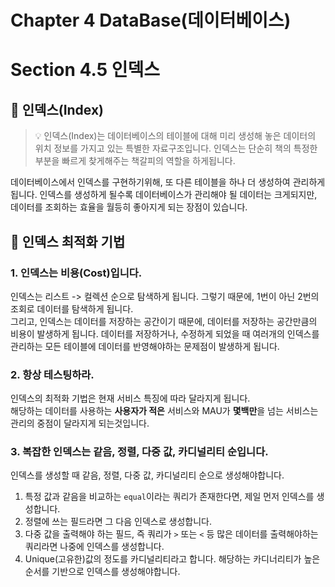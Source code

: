 # Chapter 4 DataBase(데이터베이스)

# Section 4.5 인덱스

## 📌 인덱스(Index)

> 💡 인덱스(Index)는 데이터베이스의 테이블에 대해 미리 생성해 놓은 데이터의 위치 정보를 가지고 있는 특별한 자료구조입니다.
> 인덱스는 단순히 책의 특정한 부분을 빠르게 찾게해주는 책갈피의 역할을 하게됩니다.
>
데이터베이스에서 인덱스를 구현하기위해, 또 다른 테이블을 하나 더 생성하여 관리하게 됩니다. 인덱스를 생성하게 될수록 데이터베이스가 관리해야 될 데이터는 크게되지만, 데이터를 조회하는 효율을 월등히 좋아지게 되는
장점이 있습니다.

## 📌 인덱스 최적화 기법

### 1. 인덱스는 비용(Cost)입니다.

인덱스는 리스트 -> 컬렉션 순으로 탐색하게 됩니다. 그렇기 때문에, 1번이 아닌 2번의 조회로 데이터를 탐색하게 됩니다.  
그리고, 인덱스는 데이터를 저장하는 공간이기 때문에, 데이터를 저장하는 공간만큼의 비용이 발생하게 됩니다. 데이터를 저장하거나, 수정하게 되었을 때 여러개의 인덱스를 관리하는 모든 테이블에 데이터를 반영해야하는
문제점이 발생하게 됩니다.

### 2. 항상 테스팅하라.

인덱스의 최적화 기법은 현재 서비스 특징에 따라 달라지게 됩니다.  
해당하는 데이터를 사용하는 **사용자가 적은** 서비스와 MAU가 **몇백만**을 넘는 서비스는 관리의 중점이 달라지게 되는것입니다.

### 3. 복잡한 인덱스는 같음, 정렬, 다중 값, 카디널리티 순입니다.

인덱스를 생성할 때 같음, 정렬, 다중 값, 카디널리티 순으로 생성해야합니다.

1. 특정 값과 같음을 비교하는 `equal`이라는 쿼리가 존재한다면, 제일 먼저 인덱스를 생성합니다.
2. 정렬에 쓰는 필드라면 그 다음 인덱스로 생성합니다.
3. 다중 값을 출력해야 하는 필드, 즉 쿼리가 `>` 또는 `<` 등 많은 데이터를 출력해야하는 쿼리라면 나중에 인덱스를 생성합니다.
4. Unique(고유한)값의 정도를 카디널리티라고 합니다. 해당하는 카디너리티가 높은 순서를 기반으로 인덱스를 생성해야합니다.